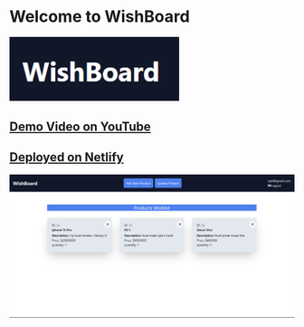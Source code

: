 # Welcome to WishBoard

<img src="public/logo.png" width="300">

## <a href="https://youtu.be/BF0DchpcIhg?si=fdK4Tn7ycUqigLl0"> Demo Video on YouTube </a>

## <a href="https://stupendous-entremet-c150b7.netlify.app/"> Deployed on Netlify </a>

<img src="public/wishboard1.png" width="800">
